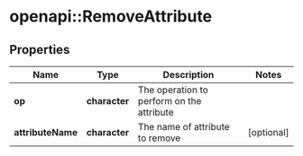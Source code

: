 # openapi::RemoveAttribute


## Properties
Name | Type | Description | Notes
------------ | ------------- | ------------- | -------------
**op** | **character** | The operation to perform on the attribute | 
**attributeName** | **character** | The name of attribute to remove | [optional] 


